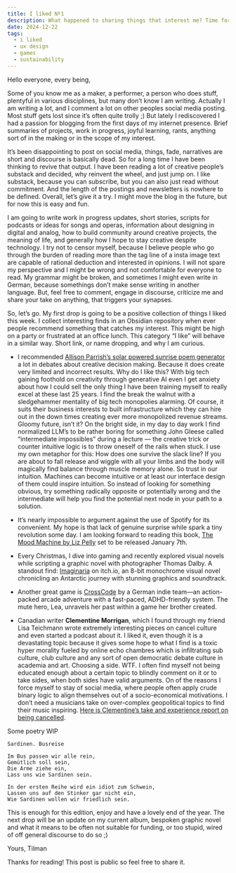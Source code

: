 ```yaml
---
title: I liked Nº1
description: What happened to sharing things that interest me? Time for good old blogging and newsletter.
date: 2024-12-22
tags:
  - i liked
  - ux design
  - games
  - sustainability
---
```


Hello everyone, every being,

Some of you know me as a maker, a performer, a person who does stuff, plentyful in various disciplines, but many don’t know I am writing. Actually I am writing a lot, and I comment a lot on other peoples social media posting. Most stuff gets lost since it’s often quite trolly ;) But lately I rediscovered I had a passion for blogging from the first days of my internet presence. Brief summaries of projects, work in progress, joyful learning, rants, anything sort of in the making or in the scope of my interest.

It’s been disappointing to post on social media, things, fade, narratives are short and discourse is basically dead. So for a long time I have been thinking to revive that output. I have been reading a lot of creative people’s substack and decided, why reinvent the wheel, and just jump on. I like substack, because you can subscribe, but you can also just read without commitment. And the length of the postings and newsletters is nowhere to be defined. Overall, let’s give it a try. I might move the blog in the future, but for now this is easy and fun.

I am going to write work in progress updates, short stories, scripts for podcasts or ideas for songs and operas, information about designing in digital and analog, how to build community around creative projects, the meaning of life, and generally how I hope to stay creative despite technology. I try not to censor myself, because I believe people who go through the burden of reading more than the tag line of a insta image text are capable of rational deduction and interested in opinions. I will not spare my perspective and I might be wrong and not comfortable for everyone to read. My grammar might be broken, and sometimes I might even write in German, because somethings don’t make sense writing in another language. But, feel free to comment, engage in discourse, criticize me and share your take on anything, that triggers your synapses.

So, let’s go. My first drop is going to be a positive collection of things I liked this week. I collect interesting finds in an Obsidian repository when ever people recommend something that catches my interest. This might be high on a party or frustrated at an office lunch. This category “I like” will behave in a similar way. Short link, or name dropping, and why I am curious.

- I recommended [Allison Parrish’s solar powered sunrise poem generator](https://posts.decontextualize.com/solar-powered-dawn-poems-progress-report/) a lot in debates about creative decision making. Because it does create very limited and incorrect results. Why do I like this? With big tech gaining foothold on creativity through generative AI even I get anxiety about how I could sell the only thing I have been training myself to really excel at these last 25 years. I find the break the walnut with a sledgehammer mentality of big tech monopolies alarming. Of course, it suits their business interests to built infrastructure which they can hire out in the down times creating ever more monopolized revenue streams. Gloomy future, isn’t it? On the bright side, in my day to day work I find normalized LLM’s to be rather boring for something John Gleese called “intermediate impossibles” during a lecture — the creative trick or counter intuitive logic is to throw oneself of the rails when stuck. I use my own metaphor for this: How does one survive the slack line? If you are about to fall release and wiggle with all your limbs and the body will magically find balance through muscle memory alone. So trust in our intuition. Machines can become intuitive or at least our interface design of them could inspire intuition. So instead of looking for something obvious, try something radically opposite or potentially wrong and the intermediate will help you find the potential next node in your path to a solution.

- It’s nearly impossible to argument against the use of Spotify for its convenient. My hope is that lack of genuine surprise while spark a tiny revolution some day. I am looking forward to reading this book, [The Mood Machine by Liz Pelly](https://lizpelly.info/book) set to be released January 7th.

- Every Christmas, I dive into gaming and recently explored visual novels while scripting a graphic novel with photographer Thomas Dalby. A standout find: [Imaginaria](https://orbistertius.itch.io/imaginaria) on itch.io, an 8-bit monochrome visual novel chronicling an Antarctic journey with stunning graphics and soundtrack.

- Another great game is [CrossCode](http://www.cross-code.com/en/home) by a German indie team—an action-packed arcade adventure with a fast-paced, ADHD-friendly system. The mute hero, Lea, unravels her past within a game her brother created.

- Canadian writer **Clementine Morrigan**, which I found through my friend Lisa Teichmann wrote extremely interesting pieces on cancel culture and even started a podcast about it. I liked it, even though it is a devastating topic because it gives some hope to what I find is a toxic hyper morality fueled by online echo chambres which is infiltrating sub culture, club culture and any sort of open democratic debate culture in academia and art. Choosing a side. WTF. I often find myself not being educated enough about a certain topic to blindly comment on it or to take sides, when both sides have valid arguments. On of the reasons I force myself to stay of social media, where people often apply crude binary logic to align themselves out of a socio-economical motivations. I don’t need a musicians take on over-complex geopolitical topics to find their music inspiring. [Here is Clementine’s take and experience report on being cancelled](https://www.clementinemorrigan.com/p/people-also-search-for-why-was-clementine?utm_source=publication-search).

Some poetry WIP

```
Sardinen. Busreise

Im Bus passen wir alle rein,
Gemütlich soll sein,
Die Arme ziehe ein,
Lass uns wie Sardinen sein.

In der ersten Reihe wird ein idiot zum Schwein,
Lassen uns auf den Stinker gar nicht ein,
Wie Sardinen wollen wir friedlich sein.
```

This is enough for this edition, enjoy and have a lovely end of the year. The next drop will be an update on my current album, bespoken graphic novel and what it means to be often not suitable for funding, or too stupid, wired of off general discourse to do so ;)

Yours, Tilman

Thanks for reading! This post is public so feel free to share it.
